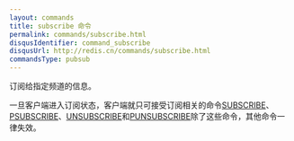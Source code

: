 ```yaml
---
layout: commands
title: subscribe 命令
permalink: commands/subscribe.html
disqusIdentifier: command_subscribe
disqusUrl: http://redis.cn/commands/subscribe.html
commandsType: pubsub
---
```


订阅给指定频道的信息。

一旦客户端进入订阅状态，客户端就只可接受订阅相关的命令[SUBSCRIBE](/commands/subscribe.html)、[PSUBSCRIBE](/commands/psubscribe.html)、[UNSUBSCRIBE](/commands/unsubscribe.html)和[PUNSUBSCRIBE](/commands/punsubscribe.html)除了这些命令，其他命令一律失效。
